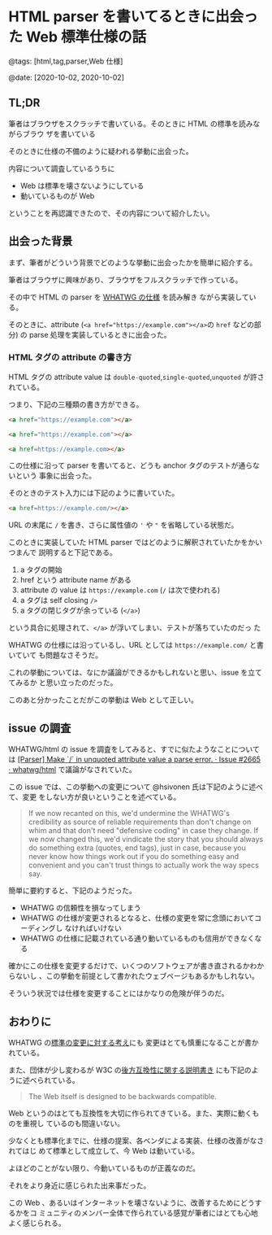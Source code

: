 # HTML parser を書いてるときに出会った Web 標準仕様の話

@tags: [html,tag,parser,Web 仕様]

@date: [2020-10-02, 2020-10-02]

## TL;DR

筆者はブラウザをスクラッチで書いている。そのときに HTML の標準を読みながらブラウ
ザを書いている

そのときに仕様の不備のように疑われる挙動に出会った。

内容について調査しているうちに

- Web は標準を壊さないようにしている
- 動いているものが Web

ということを再認識できたので、その内容について紹介したい。

## 出会った背景

まず、筆者がどういう背景でどのような挙動に出会ったかを簡単に紹介する。

筆者はブラウザに興味があり、ブラウザをフルスクラッチで作っている。

その中で HTML の parser を
[WHATWG の仕様](https://html.spec.whatwg.org/multipage/parsing.html) を読み解き
ながら実装している。

そのときに、attribute (`<a href="https://example.com"></a>`の `href` などの部分)
の parse 処理を実装しているときに出会った。

### HTML タグの attribute の書き方

HTML タグの attribute value は `double-quoted`,`single-quoted`,`unquoted` が許さ
れている。

つまり、下記の三種類の書き方ができる。

```html
<a href="https://example.com"></a>
```

```html
<a href="https://example.com"></a>
```

```html
<a href=https://example.com></a>
```

この仕様に沿って parser を書いてると、どうも anchor タグのテストが通らないという
事象に出会った。

そのときのテスト入力には下記のように書いていた。

```html
<a href=https://example.com/></a>
```

URL の末尾に `/` を書き、さらに属性値の `'` や `"` を省略している状態だ。

このときに実装していた HTML parser ではどのように解釈されていたかをかいつまんで
説明すると下記である。

1. a タグの開始
1. href という attribute name がある
1. attribute の value は `https://example.com` (`/` は次で使われる)
1. a タグは self closing `/>`
1. a タグの閉じタグが余っている (`</a>`)

という具合に処理されて、`</a>` が浮いてしまい、テストが落ちていたのだっ た

WHATWG の仕様には沿っているし、URL としては `https://example.com/` と書いていて
も問題なさそうだ。

これの挙動については、なにか議論ができるかもしれないと思い、issue を立ててみるか
と思い立ったのだった。

このあと分かったことだがこの挙動は Web として正しい。

## issue の調査

WHATWG/html の issue を調査をしてみると、すでに似たようなことについては
[[Parser] Make \`/\` in unquoted attribute value a parse error\. · Issue \#2665 · whatwg/html](https://github.com/whatwg/html/issues/2665)
で議論がなされていた。

この issue では、この挙動への変更について @hsivonen 氏は下記のように述べて、変更
をしない方が良いということを述べている。

> If we now recanted on this, we'd undermine the WHATWG's credibility as source
> of reliable requirements than don't change on whim and that don't need
> "defensive coding" in case they change. If we now changed this, we'd vindicate
> the story that you should always do something extra (quotes, end tags), just
> in case, because you never know how things work out if you do something easy
> and convenient and you can't trust things to actually work the way specs say.

簡単に要約すると、下記のようだった。

- WHATWG の信頼性を損なってしまう
- WHATWG の仕様が変更されるとなると、仕様の変更を常に念頭においてコーディングし
  なければいけない
- WHATWG の仕様に記載されている通り動いているものも信用ができなくなる

確かにこの仕様を変更するだけで、いくつのソフトウェアが書き直されるかわからないし
、この挙動を前提として書かれたウェブページもあるかもしれない。

そういう状況では仕様を変更することにはかなりの危険が伴うのだ。

## おわりに

WHATWG の[標準の変更に対する考え](https://whatwg.org/faq#change-at-any-time)にも
変更はとても慎重になることが書かれている。

また、団体が少し変わるが W3C
の[後方互換性に関する説明書き](https://www.w3.org/People/Bos/DesignGuide/compatibility.html)
にも下記のように述べられている。

> The Web itself is designed to be backwards compatible.

Web というのはとても互換性を大切に作られてきている。また、実際に動くものを重視し
ているのも間違いない。

少なくとも標準化までに、仕様の提案、各ベンダによる実装、仕様の改善がなされてはじ
めて標準として成立して、今 Web は動いている。

よほどのことがない限り、今動いているものが正義なのだ。

それをより身近に感じられた出来事だった。

この Web 、あるいはインターネットを壊さないように、改善するためにどうするかをコ
ミュニティのメンバー全体で作られている感覚が筆者にはとても心地よく感じられる。
